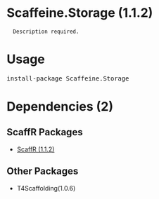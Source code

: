 ﻿Scaffeine.Storage (1.1.2)
======

      Description required.
    
Usage
======
<pre>install-package Scaffeine.Storage</pre>
Dependencies (2)
=====

ScaffR Packages
------
* [ScaffR (1.1.2)](https://github.com/wcpro/ScaffR/tree/master/src/ScaffR)

Other Packages
------
* T4Scaffolding(1.0.6)
